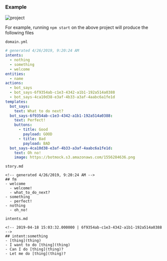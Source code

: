 ### Example

![project](https://botmock.s3.amazonaws.com/1556284636.png)

For example, running `npm start` on the above project will produce the following files

`domain.yml`

```yaml
# generated 4/26/2019, 9:20:24 AM
intents:
  - nothing
  - something
  - welcome
entities:
  - name
actions:
  - bot_says
  - bot_says-6f9354ab-c1e3-4342-a1b1-192a514a0388
  - bot_says-4ca10d38-e3af-4b33-a3af-4aabc6a1fe1d
templates:
  bot_says:
    text: What to do next?
  bot_says-6f9354ab-c1e3-4342-a1b1-192a514a0388:
    text: Perfect!
    buttons:
      - title: Good
        payload: GOOD
      - title: Bad
        payload: BAD
  bot_says-4ca10d38-e3af-4b33-a3af-4aabc6a1fe1d:
    text: Oh no!
    image: https://botmock.s3.amazonaws.com/1556284636.png
```

`story.md`

```
<!-- generated 4/26/2019, 9:20:24 AM -->
## fm
- welcome
  - welcome!
  - what_to_do_next?
- something
  - perfect!
- nothing
  - oh_no!
```

`intents.md`

```
<!-- 2019-04-18 15:03:32.000000 | 6f9354ab-c1e3-4342-a1b1-192a514a0388 -->
## intent:something
- [thing](thing)
- I want to do [thing](thing)
- Can I do [thing](thing)?
- Let me do [thing](thing)?
```
